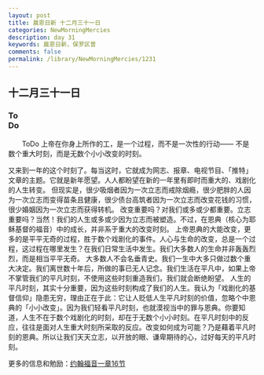 ```yaml
---
layout: post
title: 晨恩日新 十二月三十一日
categories: NewMorningMercies
description: day 31
keywords: 晨恩日新，保罗区普
comments: false
permalink: /library/NewMorningMercies/1231
---
```


## 十二月三十一日

### To <br> Do

&emsp;&emsp;ToDo
上帝在你身上所作的工，是一个过程，而不是一次性的行动——
不是数个重大时刻，而是无数个小小改变的时刻。
 
又来到一年的这个时刻了。每当这时，它就成为网志、报章、电视节目、「推特」文章的主题。它就是新年愿望。人人都盼望在新的一年里有即时而重大的、戏剧化的人生转变。
但现实是，很少吸烟者因为一次立志而戒除烟瘾，很少肥胖的人因为一次立志而变得苗条且健康，很少债台高筑者因为一次立志而改变花钱的习惯，很少婚姻因为一次立志而获得转机。
改变重要吗？对我们或多或少都重要。立志重要吗？当然！我们的人生或多或少因为立志而被塑造。不过，在恩典（核心为耶稣基督的福音）中的成长，并非系于重大的改变时刻。
上帝恩典的大能改变，更多的是平平无奇的过程，胜于数个戏剧化的事件。人心与生命的改变，总是一个过程，这过程在哪里发生？在我们日常生活中发生。我们大多数人的生命并非轰轰烈烈，而是相当平平无奇。
大多数人不会名垂青史。我们一生中大多只做过数个重大决定。我们离世数十年后，所做的事已无人记念。我们生活在平凡中，如果上帝不掌管我们的平凡时刻，不使用这些时刻重造我们，我们就会断绝盼望。
人生的平凡时刻，其实十分重要，因为这些时刻构成了我们的人生。我认为「戏剧化的基督信仰」隐患无穷，理由正在于此：它让人贬低人生平凡时刻的价值，忽略个中恩典的「小小改变」。因为我们轻看平凡时刻，也就漠视当中的罪与恩典。你要知道，人生不在于数个戏剧化的时刻，却在于无数个小小时刻。在平凡时刻中的反应，往往是面对人生重大时刻所采取的反应。改变如何成为可能？乃是藉着平凡时刻的恩典。所以让我们天天立志，以开放的眼、谦卑期待的心，过好每天的平凡时刻。

更多的信息和勉励：[约翰福音一章16节]()
